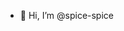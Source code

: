 - 👋 Hi, I’m @spice-spice


<!---
spice-spice/spice-spice is a ✨ special ✨ repository because its `README.md` (this file) appears on your GitHub profile.
You can click the Preview link to take a look at your changes.
--->
